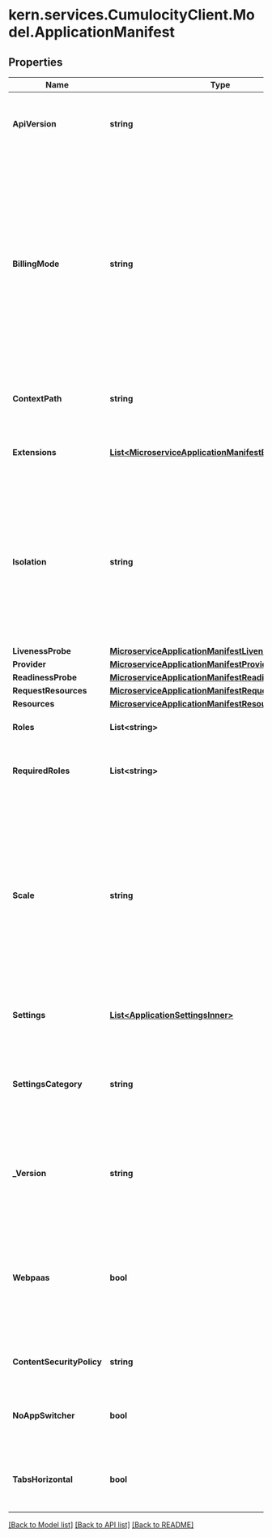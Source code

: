 
# kern.services.CumulocityClient.Model.ApplicationManifest

## Properties

Name | Type | Description | Notes
------------ | ------------- | ------------- | -------------
**ApiVersion** | **string** | Document type format discriminator, for future changes in format. | [optional] 
**BillingMode** | **string** | The billing mode of the application.  In case of RESOURCES, the number of resources used is exposed for billing calculation per usage. In case of SUBSCRIPTION, all resources usage is counted for the microservice owner and the subtenant is charged for subscription.  | [optional] [default to BillingModeEnum.RESOURCES]
**ContextPath** | **string** | The context path in the URL makes the application accessible. | [optional] 
**Extensions** | [**List&lt;MicroserviceApplicationManifestExtensionsInner&gt;**](MicroserviceApplicationManifestExtensionsInner.md) | A list of URL extensions for this microservice application. | [optional] 
**Isolation** | **string** | Deployment isolation. In case of PER_TENANT, there is a separate instance for each tenant. Otherwise, there is one single instance for all subscribed tenants. This will affect billing.  | [optional] 
**LivenessProbe** | [**MicroserviceApplicationManifestLivenessProbe**](MicroserviceApplicationManifestLivenessProbe.md) |  | [optional] 
**Provider** | [**MicroserviceApplicationManifestProvider**](MicroserviceApplicationManifestProvider.md) |  | [optional] 
**ReadinessProbe** | [**MicroserviceApplicationManifestReadinessProbe**](MicroserviceApplicationManifestReadinessProbe.md) |  | [optional] 
**RequestResources** | [**MicroserviceApplicationManifestRequestResources**](MicroserviceApplicationManifestRequestResources.md) |  | [optional] 
**Resources** | [**MicroserviceApplicationManifestResources**](MicroserviceApplicationManifestResources.md) |  | [optional] 
**Roles** | **List&lt;string&gt;** | Roles provided by the microservice. | [optional] 
**RequiredRoles** | **List&lt;string&gt;** | List of permissions required by a microservice to work. | [optional] 
**Scale** | **string** | Allows to configure a microservice auto scaling policy. If the microservice uses a lot of CPU resources, a second instance will be created automatically when this is set to &#x60;AUTO&#x60;. The default is &#x60;NONE&#x60;, meaning auto scaling will not happen.  | [optional] [default to ScaleEnum.NONE]
**Settings** | [**List&lt;ApplicationSettingsInner&gt;**](ApplicationSettingsInner.md) | A list of settings objects for this microservice application. | [optional] 
**SettingsCategory** | **string** | Allows to specify a custom category for microservice settings. By default, &#x60;contextPath&#x60; is used.  | [optional] 
**_Version** | **string** | Application version. Must be a correct [SemVer](https://semver.org/) value but the \&quot;+\&quot; sign is disallowed.  | [optional] 
**Webpaas** | **bool** | A legacy flag that identified a certain type of web application that would control the behavior of plugin tab in the application details view. It is no longer used.  | [optional] 
**ContentSecurityPolicy** | **string** | The content security policy of the application. | [optional] 
**NoAppSwitcher** | **bool** | A flag that decides if the application is shown in the app switcher on the UI. | [optional] 
**TabsHorizontal** | **bool** | A flag that decides if the application tabs are displayed horizontally or not. | [optional] 

[[Back to Model list]](../README.md#documentation-for-models)
[[Back to API list]](../README.md#documentation-for-api-endpoints)
[[Back to README]](../README.md)

